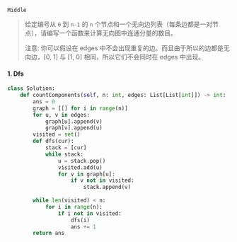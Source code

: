 `Middle`

> 给定编号从 `0` 到 `n-1` 的 `n` 个节点和一个无向边列表（每条边都是一对节点），请编写一个函数来计算无向图中连通分量的数目。
>
> 注意:
> 你可以假设在 edges 中不会出现重复的边。而且由于所以的边都是无向边，[0, 1] 与 [1, 0]  相同，所以它们不会同时在 edges 中出现。

#### 1.  Dfs

```python
class Solution:
    def countComponents(self, n: int, edges: List[List[int]]) -> int:
        ans = 0
        graph = [[] for i in range(n)]
        for u, v in edges:
            graph[u].append(v)
            graph[v].append(u)
        visited = set()
        def dfs(cur):
            stack = [cur]
            while stack:
                u = stack.pop()
                visited.add(u)
                for v in graph[u]:
                    if v not in visited:
                        stack.append(v)
            
        while len(visited) < n:
            for i in range(n):
                if i not in visited:
                    dfs(i)
                    ans += 1
        return ans
```

